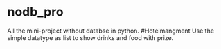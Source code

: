 # nodb_pro

All the mini-project without databse in python.
#Hotelmangment
Use the simple datatype as list to show drinks and food with prize.
